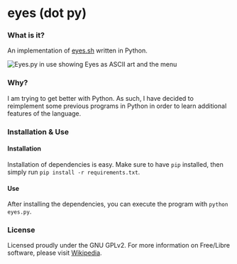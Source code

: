 # eyes (dot py)

### What is it?
An implementation of [eyes.sh](https://github.com/naltun/eyes.sh) written in Python.

![Eyes.py in use showing Eyes as ASCII art and the menu](https://i.imgur.com/YEbaceL.png)

### Why?
I am trying to get better with Python. As such, I have decided to reimplement some previous programs in Python in order to learn additional features of the language.

### Installation & Use
#### Installation
Installation of dependencies is easy. Make sure to have `pip` installed, then simply run `pip install -r requirements.txt`.

#### Use
After installing the dependencies, you can execute the program with `python eyes.py`.

### License
Licensed proudly under the GNU GPLv2. For more information on Free/Libre software, please visit [Wikipedia](https://en.wikipedia.org/wiki/Free_software_movement).
